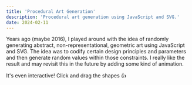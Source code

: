 ```yaml
---
title: 'Procedural Art Generation'
description: 'Procedural art generation using JavaScript and SVG.'
date: 2024-02-11
---
```


<script setup>
  import { onMounted } from 'vue';
  onMounted(async () => {
    import('./src/main.js');
  });
</script>

Years ago (maybe 2016), I played around with the idea of randomly generating abstract, non-representational, geometric art using JavaScript and SVG. The idea was to codify certain design principles and parameters and then generate random values within those constraints. I really like the result and may revisit this in the future by adding some kind of animation.

It's even interactive! Click and drag the shapes :thumbsup:

<div id="viewport">
  <div id="grid-wrapper">
    <div id="grid"></div>
  </div>
</div>
